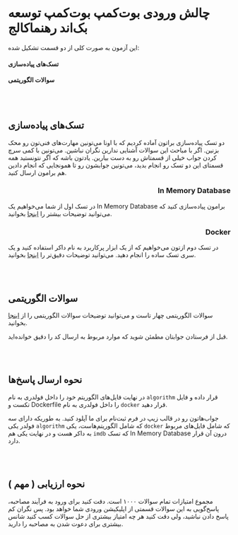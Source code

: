 # چالش ورودی بوت‌کمپ بوت‌کمپ توسعه بک‌اند رهنماکالج

این آزمون به صورت کلی از دو قسمت تشکیل شده:

#### تسک‌های پیاده‌سازی

#### سوالات الگوریتمی

</br></br>

## تسک‌های پیاده‌سازی

دو تسک پیاده‌سازی براتون آماده کردیم که با اونا می‌تونین مهارت‌های فنی‌تون رو محک بزنین. اگر با مباحث این سوالات آشنایی ندارین نگران نباشین. می‌تونین با کمی سرچ کردن جواب خیلی از قسمتاش رو به دست بیارین. یادتون باشه که اگر نتونستید همه قسمتای این دو تسک رو انجام بدید، می‌تونین جوابشون رو تا همونجایی که انجام دادین هم برامون ارسال کنید.
</br>

<h3 dir="rtl">In Memory Database</h3>

در تسک اول از شما می‌خواهیم یک In Memory Database برامون پیاده‌سازی کنید که می‌توانید توضیحات بیشتر را [اینجا](./in-memory-db/) بخوانید.

<h3 dir="rtl">Docker</h3>

در تسک دوم ازتون می‌خواهیم که از یک ابزار پرکاربرد به نام داکر استفاده کنید و یک سری تسک ساده را انجام دهید. می‌توانید توضیحات دقیق‌تر را [اینجا](./docker/) بخوانید.

</br></br>

## سوالات الگوریتمی

سوالات الگوریتمی چهار تاست و می‌توانید توضیحات سوالات الگوریتمی را از [اینجا](https://github.com/RahnemaCollegee/algorithm_challenge_1403) بخوانید.

قبل از فرستادن جوابتان مطمئن شوید که موارد مربوط به ارسال کد را دقیق خوانده‌اید.

</br></br>

## نحوه ارسال پاسخ‌ها

در نهایت فایل‌های الگوریتم خود را داخل فولدری به نام `algorithm` قرار داده و
فایل تکست و Dockerfile را داخل فولدری به نام `docker` قرار دهید.

جواب‌هاتون رو در قالب زیپ در فرم ثبت‌نام برای ما آپلود کنید. به طوریکه دارای سه فولدر یکی `algorithm` که شامل الگوریتم‌هاست، یکی `docker` که شامل فایل‌های مربوط به داکر هست و در نهایت یکی هم `imdb` که تسک In Memory Database درون آن قرار دارد.

</br></br>

## نحوه ارزیابی ( مهم )

مجموع امتیازات تمام سوالات ۱۰۰۰ است. دقت کنید برای ورود به فرآیند مصاحبه، پاسخ‌گویی به این سوالات قسمتی از اپلیکیشن ورودی شما خواهد بود. پس نگران کم پاسخ دادن نباشید، ولی دقت کنید هر چه امتیاز بیشتری از حل سوالات کسب کنید شانس بیشتری برای دعوت شدن به مصاحبه را دارید.
